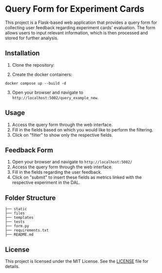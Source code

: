 # Query Form for Experiment Cards

This project is a Flask-based web application that provides a query form for collecting user feedback regarding experiment cards' evaluation. The form allows users to input relevant information, which is then processed and stored for further analysis.


## Installation

1. Clone the repository:

2. Create the docker containers:
```
docker compose up --build -d
```
3. Open your browser and navigate to `http://localhost:5002/query_example_new`.

## Usage

1. Access the query form through the web interface.
2. Fill in the fields based on which you would like to perform the filtering.
3. Click on "filter" to show only the respective fields.

## Feedback Form

1. Open your browser and navigate to `http://localhost:5002/`
2. Access the query form through the web interface.
2. Fill in the fields regarding the user feedback.
3. Click on "submit" to insert these fields as metrics linked with the respective experiment in the DAL.


## Folder Structure

```
├── static
├── files
├── templates
├── tests
├── form.py
├── requirements.txt
├── README.md
```

## License

This project is licensed under the MIT License. See the [LICENSE](LICENSE) file for details.